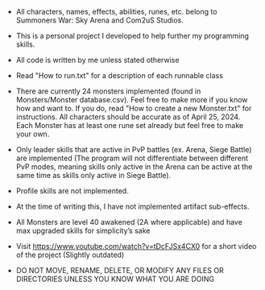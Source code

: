 * All characters, names, effects, abilities, runes, etc. belong to Summoners War: Sky Arena and Com2uS Studios.


* This is a personal project I developed to help further my programming skills.


* All code is written by me unless stated otherwise


* Read "How to run.txt" for a description of each runnable class


* There are currently 24 monsters implemented (found in Monsters/Monster database.csv). Feel free to make more if you know how and want to. 
  If you do, read "How to create a new Monster.txt" for instructions. All characters should be accurate as of April 25, 2024.
  Each Monster has at least one rune set already but feel free to make your own.


* Only leader skills that are active in PvP battles (ex. Arena, Siege Battle) are implemented (The program will not differentiate between different 
  PvP modes, meaning skills only active in the Arena can be active at the same time as skills only active in Siege Battle).


* Profile skills are not implemented.


* At the time of writing this, I have not implemented artifact sub-effects.


* All Monsters are level 40 awakened (2A where applicable) and have max upgraded skills for simplicity’s sake


* Visit https://www.youtube.com/watch?v=tDcFJSx4CX0 for a short video of the project (Slightly outdated)


* DO NOT MOVE, RENAME, DELETE, OR MODIFY ANY FILES OR DIRECTORIES UNLESS YOU KNOW WHAT YOU ARE DOING

